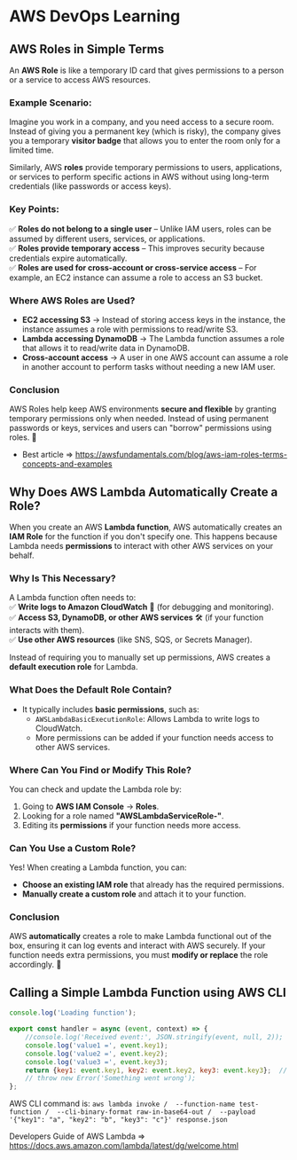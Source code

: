 # AWS DevOps Learning

## **AWS Roles in Simple Terms**  

An **AWS Role** is like a temporary ID card that gives permissions to a person or a service to access AWS resources.  

### **Example Scenario:**  
Imagine you work in a company, and you need access to a secure room. Instead of giving you a permanent key (which is risky), the company gives you a temporary **visitor badge** that allows you to enter the room only for a limited time.  

Similarly, AWS **roles** provide temporary permissions to users, applications, or services to perform specific actions in AWS without using long-term credentials (like passwords or access keys).  

### **Key Points:**  
✅ **Roles do not belong to a single user** – Unlike IAM users, roles can be assumed by different users, services, or applications.  
✅ **Roles provide temporary access** – This improves security because credentials expire automatically.  
✅ **Roles are used for cross-account or cross-service access** – For example, an EC2 instance can assume a role to access an S3 bucket.  

### **Where AWS Roles are Used?**  
- **EC2 accessing S3** → Instead of storing access keys in the instance, the instance assumes a role with permissions to read/write S3.  
- **Lambda accessing DynamoDB** → The Lambda function assumes a role that allows it to read/write data in DynamoDB.  
- **Cross-account access** → A user in one AWS account can assume a role in another account to perform tasks without needing a new IAM user.  

### **Conclusion**  
AWS Roles help keep AWS environments **secure and flexible** by granting temporary permissions only when needed. Instead of using permanent passwords or keys, services and users can "borrow" permissions using roles. 🚀

- Best article => https://awsfundamentals.com/blog/aws-iam-roles-terms-concepts-and-examples

## **Why Does AWS Lambda Automatically Create a Role?**  

When you create an AWS **Lambda function**, AWS automatically creates an **IAM Role** for the function if you don't specify one. This happens because Lambda needs **permissions** to interact with other AWS services on your behalf.  

### **Why Is This Necessary?**  
A Lambda function often needs to:  
✅ **Write logs to Amazon CloudWatch** 📜 (for debugging and monitoring).  
✅ **Access S3, DynamoDB, or other AWS services** 🛠 (if your function interacts with them).  
✅ **Use other AWS resources** (like SNS, SQS, or Secrets Manager).  

Instead of requiring you to manually set up permissions, AWS creates a **default execution role** for Lambda.  

### **What Does the Default Role Contain?**  
- It typically includes **basic permissions**, such as:  
  - `AWSLambdaBasicExecutionRole`: Allows Lambda to write logs to CloudWatch.  
  - More permissions can be added if your function needs access to other AWS services.  

### **Where Can You Find or Modify This Role?**  
You can check and update the Lambda role by:  
1. Going to **AWS IAM Console** → **Roles**.  
2. Looking for a role named **"AWSLambdaServiceRole-<FunctionName>"**.  
3. Editing its **permissions** if your function needs more access.  

### **Can You Use a Custom Role?**  
Yes! When creating a Lambda function, you can:  
- **Choose an existing IAM role** that already has the required permissions.  
- **Manually create a custom role** and attach it to your function.  

### **Conclusion**  
AWS **automatically** creates a role to make Lambda functional out of the box, ensuring it can log events and interact with AWS securely. If your function needs extra permissions, you must **modify or replace** the role accordingly. 🚀

## **Calling a Simple Lambda Function using AWS CLI**

```javascript
console.log('Loading function');

export const handler = async (event, context) => {
    //console.log('Received event:', JSON.stringify(event, null, 2));
    console.log('value1 =', event.key1);
    console.log('value2 =', event.key2);
    console.log('value3 =', event.key3);
    return {key1: event.key1, key2: event.key2, key3: event.key3};  // Echo back the first key value
    // throw new Error('Something went wrong');
};
```

AWS CLI command is:
`aws lambda invoke / 
--function-name test-function / 
--cli-binary-format raw-in-base64-out / 
--payload '{"key1": "a", "key2": "b", "key3": "c"}' response.json`

Developers Guide of AWS Lambda => https://docs.aws.amazon.com/lambda/latest/dg/welcome.html
